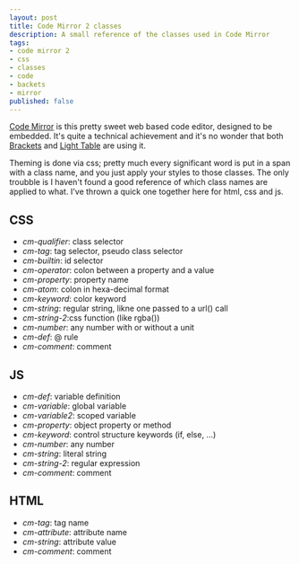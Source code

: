 ```yaml
---
layout: post
title: Code Mirror 2 classes
description: A small reference of the classes used in Code Mirror
tags: 
- code mirror 2
- css
- classes
- code
- backets
- mirror
published: false
---
```

[Code Mirror](http://codemirror.net/) is this pretty sweet web based code editor, designed to be embedded. It's quite a technical achievement and it's no wonder that both [Brackets](http://brackets.io/) and [Light Table](http://www.lighttable.com/) are using it.

Theming is done via css; pretty much every significant word is put in a span with a class name, and you just apply your styles to those classes. The only troubble is I haven't found a good reference of which class names are applied to what. I've thrown a quick one together here for html, css and js.

## CSS

- *cm-qualifier*: class selector
- *cm-tag*: tag selector, pseudo class selector
- *cm-builtin*: id selector
- *cm-operator*: colon between a property and a value
- *cm-property*: property name
- *cm-atom*: colon in hexa-decimal format
- *cm-keyword*: color keyword
- *cm-string*: regular string, likne one passed to a url() call
- *cm-string-2*:css function (like rgba())
- *cm-number*: any number with or without a unit
- *cm-def*: @ rule
- *cm-comment*: comment

## JS

- *cm-def*: variable definition
- *cm-variable*: global variable
- *cm-variable2*: scoped variable
- *cm-property*: object property or method
- *cm-keyword*: control structure keywords (if, else, ...)
- *cm-number*: any number
- *cm-string*: literal string
- *cm-string-2*: regular expression
- *cm-comment*: comment

## HTML

- *cm-tag*: tag name
- *cm-attribute*: attribute name
- *cm-string*: attribute value
- *cm-comment*: comment